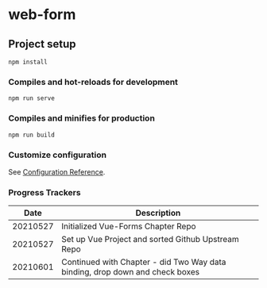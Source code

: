 # web-form

## Project setup
```
npm install
```

### Compiles and hot-reloads for development
```
npm run serve
```

### Compiles and minifies for production
```
npm run build
```

### Customize configuration
See [Configuration Reference](https://cli.vuejs.org/config/).


### Progress Trackers
| Date | Description |
| --- | ----------- |
|20210527|Initialized Vue-Forms Chapter Repo|
|20210527|Set up Vue Project and sorted Github Upstream Repo|
|20210601|Continued with Chapter - did Two Way data binding, drop down and check boxes|